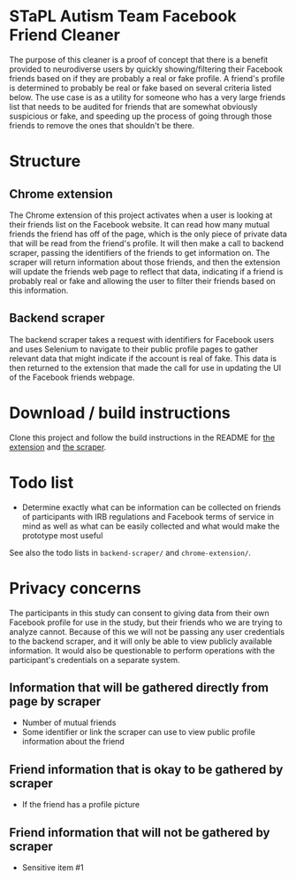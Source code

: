 # STaPL Autism Team Facebook Friend Cleaner
The purpose of this cleaner is a proof of concept that there is a benefit provided to neurodiverse users by quickly showing/filtering their Facebook friends based on if they are probably a real or fake profile. A friend's profile is determined to probably be real or fake based on several criteria listed below. The use case is as a utility for someone who has a very large friends list that needs to be audited for friends that are somewhat obviously suspicious or fake, and speeding up the process of going through those friends to remove the ones that shouldn't be there.

# Structure

## Chrome extension
The Chrome extension of this project activates when a user is looking at their friends list on the Facebook website. It can read how many mutual friends the friend has off of the page, which is the only piece of private data that will be read from the friend's profile. It will then make a call to backend scraper, passing the identifiers of the friends to get information on. The scraper will return information about those friends, and then the extension will update the friends web page to reflect that data, indicating if a friend is probably real or fake and allowing the user to filter their friends based on this information. 

## Backend scraper
The backend scraper takes a request with identifiers for Facebook users and uses Selenium to navigate to their public profile pages to gather relevant data that might indicate if the account is real of fake. This data is then returned to the extension that made the call for use in updating the UI of the Facebook friends webpage. 

# Download / build instructions
Clone this project and follow the build instructions in the README for [the extension](chrome-extension/README.md) and [the scraper](backend-scraper/README.md).

# Todo list
- Determine exactly what can be information can be collected on friends of participants with IRB regulations and Facebook terms of service in mind as well as what can be easily collected and what would make the prototype most useful

See also the todo lists in `backend-scraper/` and `chrome-extension/`.

# Privacy concerns
The participants in this study can consent to giving data from their own Facebook profile for use in the study, but their friends who we are trying to analyze cannot. Because of this we will not be passing any user credentials to the backend scraper, and it will only be able to view publicly available information. It would also be questionable to perform operations with the participant's credentials on a separate system.

## Information that will be gathered directly from page by scraper
- Number of mutual friends
- Some identifier or link the scraper can use to view public profile information about the friend

## Friend information that is okay to be gathered by scraper
- If the friend has a profile picture

## Friend information that will not be gathered by scraper
- Sensitive item #1
